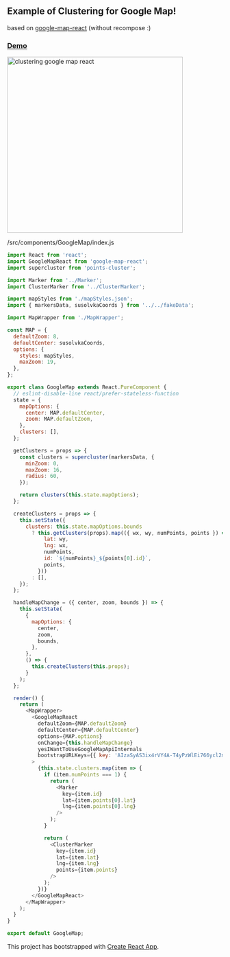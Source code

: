 
## Example of Clustering for Google Map!

based on [google-map-react](https://github.com/istarkov/google-map-react) (without recompose :)

### [Demo](https://tim152.github.io/clustering-google-map-react/)
[<img src="https://github.com/Tim152/clustering-google-map-react/blob/master/public/demo.png" alt="clustering google map react" width="410">](https://tim152.github.io/clustering-google-map-react/)

/src/components/GoogleMap/index.js
```javascript
import React from 'react';
import GoogleMapReact from 'google-map-react';
import supercluster from 'points-cluster';

import Marker from '../Marker';
import ClusterMarker from '../ClusterMarker';

import mapStyles from './mapStyles.json';
import { markersData, susolvkaCoords } from '../../fakeData';

import MapWrapper from './MapWrapper';

const MAP = {
  defaultZoom: 8,
  defaultCenter: susolvkaCoords,
  options: {
    styles: mapStyles,
    maxZoom: 19,
  },
};

export class GoogleMap extends React.PureComponent {
  // eslint-disable-line react/prefer-stateless-function
  state = {
    mapOptions: {
      center: MAP.defaultCenter,
      zoom: MAP.defaultZoom,
    },
    clusters: [],
  };

  getClusters = props => {
    const clusters = supercluster(markersData, {
      minZoom: 0,
      maxZoom: 16,
      radius: 60,
    });

    return clusters(this.state.mapOptions);
  };

  createClusters = props => {
    this.setState({
      clusters: this.state.mapOptions.bounds
        ? this.getClusters(props).map(({ wx, wy, numPoints, points }) => ({
            lat: wy,
            lng: wx,
            numPoints,
            id: `${numPoints}_${points[0].id}`,
            points,
          }))
        : [],
    });
  };

  handleMapChange = ({ center, zoom, bounds }) => {
    this.setState(
      {
        mapOptions: {
          center,
          zoom,
          bounds,
        },
      },
      () => {
        this.createClusters(this.props);
      }
    );
  };

  render() {
    return (
      <MapWrapper>
        <GoogleMapReact
          defaultZoom={MAP.defaultZoom}
          defaultCenter={MAP.defaultCenter}
          options={MAP.options}
          onChange={this.handleMapChange}
          yesIWantToUseGoogleMapApiInternals
          bootstrapURLKeys={{ key: 'AIzaSyAS3ix4rVY4A-T4yPzWlEi766ycl2mY818' }}
        >
          {this.state.clusters.map(item => {
            if (item.numPoints === 1) {
              return (
                <Marker
                  key={item.id}
                  lat={item.points[0].lat}
                  lng={item.points[0].lng}
                />
              );
            }

            return (
              <ClusterMarker
                key={item.id}
                lat={item.lat}
                lng={item.lng}
                points={item.points}
              />
            );
          })}
        </GoogleMapReact>
      </MapWrapper>
    );
  }
}

export default GoogleMap;
```
This project has bootstrapped with [Create React App](https://github.com/facebookincubator/create-react-app).
